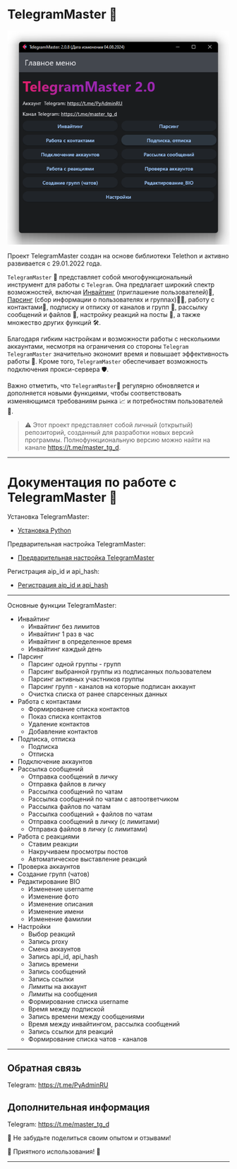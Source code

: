 # TelegramMaster 🚀


![alt text](docs/images/TelegramMaster_2.png "TelegramMaster_2")

Проект TelegramMaster создан на основе библиотеки Telethon и активно развивается с 29.01.2022 года.

`TelegramMaster` 🤖 представляет собой многофункциональный инструмент для работы с `Telegram`. Она предлагает широкий спектр возможностей, включая [Инвайтинг](docs/Инвайтинг/Инвайтинг_меню) (приглашение пользователей)💌, [Парсинг](docs/Парсинг/Парсинг.md) (сбор информации о пользователях и группах)🕵️‍♂️, работу с контактами📇, подписку и отписку от каналов и групп 🔔, рассылку сообщений и файлов 📨, настройку реакций на посты 🧐, а также множество других функций 🛠️.

Благодаря гибким настройкам и возможности работы с несколькими аккаунтами, несмотря на ограничения со стороны `Telegram` `TelegramMaster` значительно экономит время и повышает эффективность работы 💼. Кроме того, `TelegramMaster` обеспечивает возможность подключения прокси-сервера 🛡️.

Важно отметить, что `TelegramMaster`🚀 регулярно обновляется и дополняется новыми функциями, чтобы соответствовать изменяющимся требованиям рынка 📈 и потребностям пользователей 🤝.

> ⚠️ Этот проект представляет собой личный (открытый) репозиторий, созданный для разработки новых версий программы. Полнофункциональную 
версию можно найти на канале https://t.me/master_tg_d.

<hr align="center"/>

# Документация по работе с TelegramMaster 🚀

Установка TelegramMaster:
- [Установка Python](docs/Настройки_и_конфигурация/Установка_Python_(обновление_pip).md)

Предварительная настройка TelegramMaster:
- [Предварительная настройка TelegramMaster](docs/Настройки_и_конфигурация/Предварительная_настройка_программы_(установка_программы_по_умолчанию).md)

Регистрация aip_id и api_hash:
- [Регистрация aip_id и api_hash](docs/Настройки_и_конфигурация/Регистрация_api_id_api_hash.md)

<hr align="center"/>
Основные функции TelegramMaster:

- Инвайтинг
  - Инвайтинг без лимитов
  - Инвайтинг 1 раз в час
  - Инвайтинг в определенное время
  - Инвайтинг каждый день
- Парсинг
  - Парсинг одной группы - групп
  - Парсинг выбранной группы из подписанных пользователем
  - Парсинг активных участников группы
  - Парсинг групп - каналов на которые подписан аккаунт
  - Очистка списка от ранее спарсенных данных
- Работа с контактами
  - Формирование списка контактов
  - Показ списка контактов
  - Удаление контактов
  - Добавление контактов
- Подписка, отписка
  - Подписка
  - Отписка
- Подключение аккаунтов
- Рассылка сообщений
  - Отправка сообщений в личку
  - Отправка файлов в личку
  - Рассылка сообщений по чатам
  - Рассылка сообщений по чатам с автоответчиком
  - Рассылка файлов по чатам
  - Рассылка сообщений + файлов по чатам
  - Отправка сообщений в личку (с лимитами)
  - Отправка файлов в личку (с лимитами)
- Работа с реакциями
  - Ставим реакции
  - Накручиваем просмотры постов
  - Автоматическое выставление реакций
- Проверка аккаунтов
- Создание групп (чатов)
- Редактирование BIO
  - Изменение username
  - Изменение фото
  - Изменение описания
  - Изменение имени
  - Изменение фамилии
- Настройки
  - Выбор реакций
  - Запись proxy
  - Смена аккаунтов
  - Запись api_id, api_hash
  - Запись времени
  - Запись сообщений
  - Запись ссылки
  - Лимиты на аккаунт
  - Лимиты на сообщения
  - Формирование списка username
  - Время между подпиской
  - Запись времени между сообщениями
  - Время между инвайтингом, рассылка сообщений
  - Запись ссылки для реакций
  - Формирование списка чатов - каналов

<hr align="center"/>

## Обратная связь

Telegram: https://t.me/PyAdminRU

## Дополнительная информация

Telegram: https://t.me/master_tg_d

📣 Не забудьте поделиться своим опытом и отзывами!

🚀 Приятного использования! 🚀

<hr align="center"/>